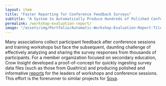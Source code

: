 ```yaml
---
layout: item
title: "Faster Reporting for Conference Feedback Surveys"
subtitle: "A System to Automatically Produce Hundreds of Polished Conference and Training Evaluation Reports"
permalink: /workshop-evaluation-report/
image: "/assets/img/Portfolio/Automatic-Workshop-Evaluation-Report-Tile.png"
---
```

Many associations collect participant feedback after conference sessions and training workshops but face the subsequent, daunting challenge of effectively analyzing and sharing the survey responses from thousands of participants. For a member organization focused on secondary education, Crow Insight developed a proof-of-concept for quickly ingesting survey data files (such as those from Qualtrics) and producing polished and informative [reports](/assets/pdfs/workshop_evaluation_survey_sample_report.pdf) for the leaders of workshops and conference sessions. This effort is the forerunner to similar projects for [Sova](../sova-climate-scan-report).

